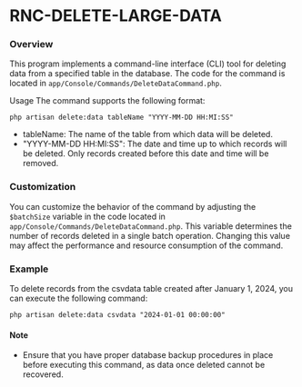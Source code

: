 # RNC-DELETE-LARGE-DATA

### Overview
This program implements a command-line interface (CLI) tool for deleting data from a specified table in the database. The code for the command is located in `app/Console/Commands/DeleteDataCommand.php`.

Usage
The command supports the following format:
```
php artisan delete:data tableName "YYYY-MM-DD HH:MI:SS"
```

- tableName: The name of the table from which data will be deleted.
- "YYYY-MM-DD HH:MI:SS": The date and time up to which records will be deleted. Only records created before this date and time will be removed.

### Customization
You can customize the behavior of the command by adjusting the `$batchSize` variable in the code located in `app/Console/Commands/DeleteDataCommand.php`. This variable determines the number of records deleted in a single batch operation. Changing this value may affect the performance and resource consumption of the command.

### Example
To delete records from the csvdata table created after January 1, 2024, you can execute the following command:

```
php artisan delete:data csvdata "2024-01-01 00:00:00"
```

#### Note
- Ensure that you have proper database backup procedures in place before executing this command, as data once deleted cannot be recovered.
